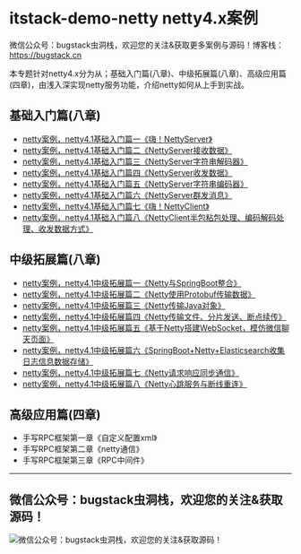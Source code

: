 # itstack-demo-netty netty4.x案例
微信公众号：bugstack虫洞栈，欢迎您的关注&获取更多案例与源码！博客栈：https://bugstack.cn 

本专题针对netty4.x分为从；基础入门篇(八章)、中级拓展篇(八章)、高级应用篇(四章)，由浅入深实现netty服务功能，介绍netty如何从上手到实战。

## 基础入门篇(八章)
- [netty案例，netty4.1基础入门篇一《嗨！NettyServer》](https://bugstack.cn/?p=27)
- [netty案例，netty4.1基础入门篇二《NettyServer接收数据》](https://bugstack.cn/?p=88)
- [netty案例，netty4.1基础入门篇三《NettyServer字符串解码器》](https://bugstack.cn/?p=92)
- [netty案例，netty4.1基础入门篇四《NettyServer收发数据》](https://bugstack.cn/?p=94)
- [netty案例，netty4.1基础入门篇五《NettyServer字符串编码器》](https://bugstack.cn/?p=97)
- [netty案例，netty4.1基础入门篇六《NettyServer群发消息》](https://bugstack.cn/?p=99)
- [netty案例，netty4.1基础入门篇七《嗨！NettyClient》](https://bugstack.cn/?p=103)
- [netty案例，netty4.1基础入门篇八《NettyClient半包粘包处理、编码解码处理、收发数据方式》](https://bugstack.cn/?p=110)
 
## 中级拓展篇(八章)
- [netty案例，netty4.1中级拓展篇一《Netty与SpringBoot整合》](https://bugstack.cn/?p=111)
- [netty案例，netty4.1中级拓展篇二《Netty使用Protobuf传输数据》](https://bugstack.cn/?p=118)
- [netty案例，netty4.1中级拓展篇三《Netty传输Java对象》](https://bugstack.cn/?p=122)
- [netty案例，netty4.1中级拓展篇四《Netty传输文件、分片发送、断点续传》](https://bugstack.cn/?p=126)
- [netty案例，netty4.1中级拓展篇五《基于Netty搭建WebSocket，模仿微信聊天页面》](https://bugstack.cn/?p=141)
- [netty案例，netty4.1中级拓展篇六《SpringBoot+Netty+Elasticsearch收集日志信息数据存储》](https://bugstack.cn/?p=161)
- [netty案例，netty4.1中级拓展篇七《Netty请求响应同步通信》](https://bugstack.cn/?p=164)
- [netty案例，netty4.1中级拓展篇八《Netty心跳服务与断线重连》](https://bugstack.cn/?p=166)

## 高级应用篇(四章)
- 手写RPC框架第一章《自定义配置xml》
- 手写RPC框架第二章《netty通信》
- 手写RPC框架第三章《RPC中间件》

------------

## 微信公众号：bugstack虫洞栈，欢迎您的关注&获取源码！

![微信公众号：bugstack虫洞栈，欢迎您的关注&获取源码！](https://bugstack.cn/wp-content/uploads/2019/08/qrcode清晰.png)
